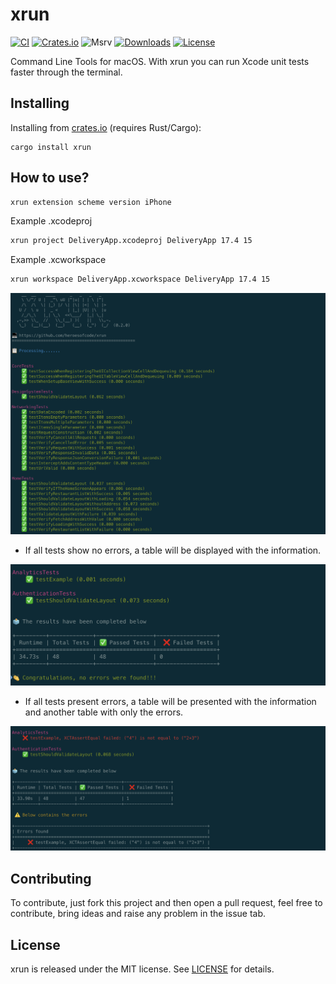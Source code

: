 # xrun

[![CI](https://github.com/heroesofcode/xrun/actions/workflows/CI.yml/badge.svg)](https://github.com/heroesofcode/xrun/actions/workflows/CI.yml)
[![Crates.io](https://img.shields.io/crates/v/xrun)](https://crates.io/crates/xrun)
![Msrv](https://img.shields.io/badge/msrv-1.70.0-blue.svg?logo=rust&logoColor=white)
[![Downloads](https://img.shields.io/crates/d/xrun.svg?logo=rust&logoColor=white)](https://crates.io/crates/xrun)
[![License](https://img.shields.io/github/license/heroesofcode/xrun.svg)](https://github.com/heroesofcode/xrun/blob/main/LICENSE)

Command Line Tools for macOS. With xrun you can run Xcode unit tests faster through the terminal.

## Installing
Installing from [crates.io](https://crates.io/) (requires Rust/Cargo):

```shell
cargo install xrun
```

## How to use?

```sh
xrun extension scheme version iPhone
```
Example .xcodeproj
```sh
xrun project DeliveryApp.xcodeproj DeliveryApp 17.4 15
```

Example .xcworkspace
```sh
xrun workspace DeliveryApp.xcworkspace DeliveryApp 17.4 15
```

<img src="https://github.com/heroesofcode/xrun/blob/main/img/example1.png">

- If all tests show no errors, a table will be displayed with the information.
<img src="https://github.com/heroesofcode/xrun/blob/main/img/example2.png">

- If all tests present errors, a table will be presented with the information and another table with only the errors.
<img src="https://github.com/heroesofcode/xrun/blob/main/img/example3.png">

## Contributing

To contribute, just fork this project and then open a pull request, feel free to contribute, bring ideas and raise any problem in the issue tab.

## License

xrun is released under the MIT license. See [LICENSE](https://github.com/heroesofcode/xrun/blob/main/LICENSE) for details.
